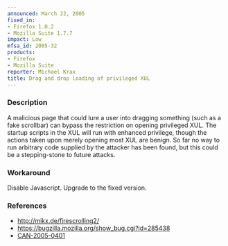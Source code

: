 ```yaml
---
announced: March 22, 2005
fixed_in:
- Firefox 1.0.2
- Mozilla Suite 1.7.7
impact: Low
mfsa_id: 2005-32
products:
- Firefox
- Mozilla Suite
reporter: Michael Krax
title: Drag and drop loading of privileged XUL
---
```


<h3>Description</h3>

<p>A malicious page that could lure a user into dragging something (such as a
fake scrollbar) can bypass the restriction on opening privileged XUL. The
startup scripts in the XUL will run with enhanced privilege, though the
actions taken upon merely opening most XUL are benign. So far no way to
run arbitrary code supplied by the attacker has been found, but this
could be a stepping-stone to future attacks.</p>

<h3>Workaround</h3>

<p>Disable Javascript. Upgrade to the fixed version.</p>

<h3>References</h3>

<ul>
<li><a class="ex-ref" href="http://mikx.de/firescrolling2/">http://mikx.de/firescrolling2/</a></li>
<li><a href="https://bugzilla.mozilla.org/show_bug.cgi?id=285438">
https://bugzilla.mozilla.org/show_bug.cgi?id=285438</a></li>
<li><a class="ex-ref" href="http://www.cve.mitre.org/cgi-bin/cvename.cgi?name=CAN-2005-0401">CAN-2005-0401</a></li>
</ul>



